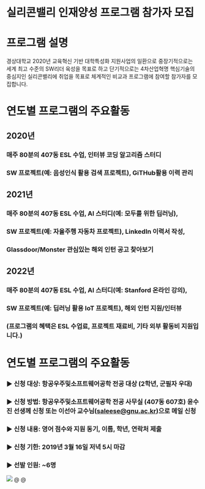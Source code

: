 ---
---

# 실리콘밸리 인재양성 프로그램 참가자 모집


# 프로그램 설명
경상대학교 2020년 교육혁신 기반 대학특성화 지원사업의 일환으로 중장기적으로는 세계 최고 수준의 SW리더 육성을 목표로 하고 단기적으로는 4차산업혁명 핵심기술의 중심지인 실리콘밸리에 취업을 목표로 체계적인 비교과 프로그램에 참여할 참가자를 모집합니다.

# 연도별 프로그램의 주요활동
## 2020년
### 매주 80분의 407동 ESL 수업, 인터뷰 코딩 알고리즘 스터디
### SW 프로젝트(예: 음성인식 활용 검색 프로젝트), GiTHub활용 이력 관리
## 2021년
### 매주 80분의 407동 ESL 수업, AI 스터디(예: 모두를 위한 딥러닝),
### SW 프로젝트(예: 자율주행 자동차 프로젝트), LinkedIn 이력서 작성,
### Glassdoor/Monster 관심있는 해외 인턴 공고 찾아보기

## 2022년
### 매주 80분의 407동 ESL 수업, AI 스터디(예: Stanford 온라인 강의),
### SW 프로젝트(예: 딥러닝 활용 IoT 프로젝트), 해외 인턴 지원/인터뷰

### (프로그램의 혜택은 ESL 수업료, 프로젝트 재료비, 기타 외부 활동비 지원입니다.)

# 연도별 프로그램의 주요활동
### ▶ 신청 대상: 항공우주및소프트웨어공학 전공 대상 (2학년, 군필자 우대)
### ▶ 신청 방법: 항공우주및소프트웨어공학 전공 사무실 (407동 607호) 윤수진 선생께 신청 또는 이선아 교수님(saleese@gnu.ac.kr)으로 메일 신청
### ▶ 신청 내용: 영어 점수와 지원 동기, 이름, 학년, 연락처 제출
### ▶ 신청 기한: 2019년 3월 16일 저녁 5시 마감
### ▶ 선발 인원: ~6명


![](http://madplayer.github.io)
[](http://madplayer.github.io)
@[](http://madplayer.github.io)
@[](madplayer.github.io)
